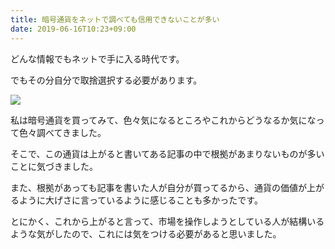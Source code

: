 ```yaml
---
title: 暗号通貨をネットで調べても信用できないことが多い
date: 2019-06-16T10:23+09:00
---
```


どんな情報でもネットで手に入る時代です。

でもその分自分で取捨選択する必要があります。

![](images/not-believe-information-on-internet/20190526175522.png)

私は暗号通貨を買ってみて、色々気になるところやこれからどうなるか気になって色々調べてきました。

そこで、この通貨は上がると書いてある記事の中で根拠があまりないものが多いことに気づきました。

また、根拠があっても記事を書いた人が自分が買ってるから、通貨の価値が上がるように大げさに言っているように感じることも多かったです。

とにかく、これから上がると言って、市場を操作しようとしている人が結構いるような気がしたので、これには気をつける必要があると思いました。
